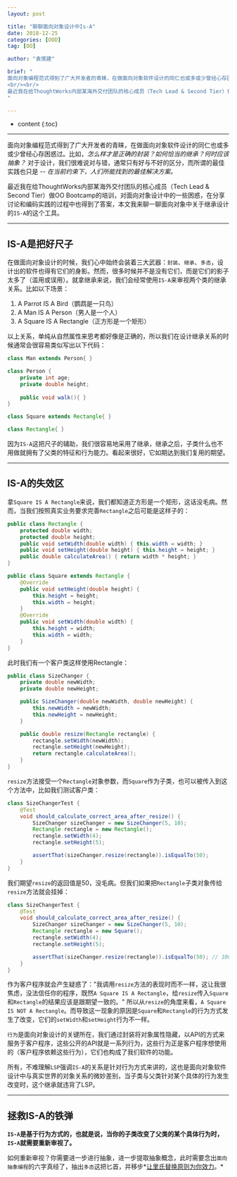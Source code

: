 ```yaml
---
layout: post

title: "聊聊面向对象设计中Is-A"
date: 2018-12-25
categories: [OOD]
tag: [OO]

author: "袁慎建"

brief: "
面向对象编程范式得到了广大开发者的青睐，在做面向对象软件设计的同仁也或多或少曾经心存困惑过。比如，怎么样才是正确的封装？如何恰当的继承？何时应该抽象？ 对于设计，我们很难说对与错，通常只有好与不好的区分，而所谓的最佳实践也只是 -- 在当前约束下，人们所能找到的最佳解决方案。
<br/><br/>
最近我在给ThoughtWorks内部某海外交付团队的核心成员（Tech Lead & Second Tier）做OO Bootcamp的培训，对面向对象设计中的一些困惑，在分享讨论和编码实践的过程中也得到了答案，本文我来聊一聊面向对象中关于继承设计的`IS-A`的这个工具。
"

---
```


* content
{:toc}

---

面向对象编程范式得到了广大开发者的青睐，在做面向对象软件设计的同仁也或多或少曾经心存困惑过。比如，*怎么样才是正确的封装？如何恰当的继承？何时应该抽象？* 对于设计，我们很难说对与错，通常只有好与不好的区分，而所谓的最佳实践也只是 -- *在当前约束下，人们所能找到的最佳解决方案。*

最近我在给ThoughtWorks内部某海外交付团队的核心成员（Tech Lead & Second Tier）做OO Bootcamp的培训，对面向对象设计中的一些困惑，在分享讨论和编码实践的过程中也得到了答案，本文我来聊一聊面向对象中关于继承设计的`IS-A`的这个工具。

---

## IS-A是把好尺子
在做面向对象设计的时候，我们心中始终会装着三大武器：`封装`、`继承`、`多态`，设计出的软件也得有它们的身影。然而，很多时候并不是没有它们，而是它们的影子太多了（滥用或误用）。就拿继承来说，我们会经常使用`IS-A`来审视两个类的继承关系。比如以下场景：

1. A Parrot IS A Bird（鹦鹉是一只鸟）
2. A Man IS A Person（男人是一个人）
3. A Square IS A Rectangle（正方形是一个矩形）

以上关系，单纯从自然属性来思考都好像是正确的，所以我们在设计继承关系的时候通常会很容易类似写出以下代码：

```java
class Man extends Person{ }

class Person {
    private int age;
    private double height;
    
    public void walk(){ }
}

class Square extends Rectangle{ }

class Rectangle{ }
```

因为`IS-A`这把尺子的辅助，我们很容易地采用了继承，继承之后，子类什么也不用做就拥有了父类的特征和行为能力。看起来很好，它如期达到我们复用的期望。

---

## IS-A的失效区
拿`Square IS A Rectangle`来说，我们都知道正方形是一个矩形，这话没毛病。然而，当我们按照真实业务要求完善`Rectangle`之后可能是这样子的：

```java
public class Rectangle {
    protected double width;
    protected double height;
    public void setWidth(double width) { this.width = width; }
    public void setHeight(double height) { this.height = height; }
    public double calculateArea() { return width * height; }
}

public class Square extends Rectangle {
    @Override
    public void setHeight(double height) {
        this.height = height;
        this.width = height;
    }
    @Override
    public void setWidth(double width) {
        this.height = width;
        this.width = width;
    }
}
```
此时我们有一个客户类这样使用Rectangle：


```java
public class SizeChanger {
    private double newWidth;
    private double newHeight;

    public SizeChanger(double newWidth, double newHeight) {
        this.newWidth = newWidth;
        this.newHeight = newHeight;
    }

    public double resize(Rectangle rectangle) {
        rectangle.setWidth(newWidth);
        rectangle.setHeight(newHeight);
        return rectangle.calculateArea();
    }
}
```
`resize`方法接受一个`Rectangle`对象参数，而`Square`作为子类，也可以被传入到这个方法中，比如我们测试客户类：

```java
class SizeChangerTest {
    @Test
    void should_calculate_correct_area_after_resize() {
        SizeChanger sizeChanger = new SizeChanger(5, 10);
        Rectangle rectangle = new Rectangle();
        rectangle.setWidth(4);
        rectangle.setHeight(5);

        assertThat(sizeChanger.resize(rectangle)).isEqualTo(50);
    }
}
```
我们期望`resize`的返回值是50，没毛病。但我们如果把`Rectangle`子类对象传给`resize`方法就会挂掉：

```java
class SizeChangerTest {
    @Test
    void should_calculate_correct_area_after_resize() {
        SizeChanger sizeChanger = new SizeChanger(5, 10);
        Rectangle rectangle = new Square();
        rectangle.setWidth(4);
        rectangle.setHeight(5);

        assertThat(sizeChanger.resize(rectangle)).isEqualTo(50); // 100 not 50
    }
}
```

作为客户程序就会产生疑惑了："我调用`resize`方法的表现时而不一样，这让我很焦虑，没法信任你的程序，既然`A Square IS A Rectangle`，给`resize`传入`Square`和`Rectangle`的结果应该是跟期望一致的。" 所以从`resize`的角度来看，`A Square IS NOT A Rectangle`。而导致这一现象的原因是`Square`和`Rectangle`的行为方式发生了改变，它们的`setWidth`和`setHeight`行为不一样。

`行为`是面向对象设计的关键所在，我们通过封装将对象属性隐藏，以API的方式来服务于客户程序，这些公开的API就是一系列行为，这些行为正是客户程序想使用的（客户程序依赖这些行为），它们也构成了我们软件的功能。

所有，不难理解`LSP`强调`IS-A`的关系是针对行为方式来讲的，这也是面向对象软件设计中与真实世界的对象关系的微妙差别，当子类与父类针对某个具体的行为发生改变时，这个继承就违背了LSP。

---

## 拯救IS-A的铁弹
**`IS-A`是基于行为方式的，也就是说，当你的子类改变了父类的某个具体行为时，`IS-A`就需要重新审视了。**

如何重新审视？你需要进一步进行抽象，进一步提取抽象概念，此时需要念出`面向抽象编程`的六字真经了，抽出`多态`这把匕首，并移步*[让里氏替换原则为你效力](https://sjyuan.cc/make-lsp-working-for-you/)。*
